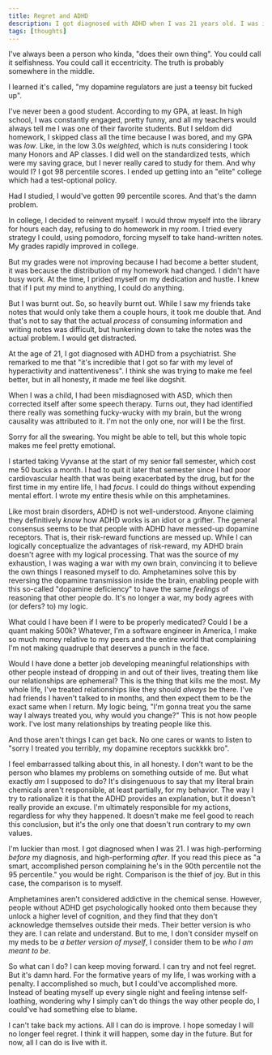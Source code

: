 ```yaml
---
title: Regret and ADHD
description: I got diagnosed with ADHD when I was 21 years old. I was illuminating, and extremely frustrating.
tags: [thoughts]
---
```


I've always been a person who kinda, "does their own thing". You could call it selfishness. You could call it eccentricity. The truth is probably somewhere in the middle.

I learned it's called, "my dopamine regulators are just a teensy bit fucked up".

I've never been a good student. According to my GPA, at least. In high school, I was constantly engaged, pretty funny, and all my teachers would always tell me I was one of their favorite students. But I seldom did homework, I skipped class all the time because I was bored, and my GPA was _low_. Like, in the low 3.0s _weighted_, which is nuts considering I took many Honors and AP classes. I did well on the standardized tests, which were my saving grace, but I never really cared to study for them. And why would I? I got 98 percentile scores. I ended up getting into an "elite" college which had a test-optional policy.

Had I studied, I would've gotten 99 percentile scores. And that's the damn problem.

In college, I decided to reinvent myself. I would throw myself into the library for hours each day, refusing to do homework in my room. I tried every strategy I could, using pomodoro, forcing myself to take hand-written notes. My grades rapidly improved in college.

But my grades were not improving because I had become a better student, it was because the distribution of my homework had changed. I didn't have busy work. At the time, I prided myself on my dedication and hustle. I knew that if I put my mind to anything, I could do anything.

But I was burnt out. So, so heavily burnt out. While I saw my friends take notes that would only take them a couple hours, it took me double that. And that's not to say that the actual _process_ of consuming information and writing notes was difficult, but hunkering down to take the notes was the actual problem. I would get distracted.

At the age of 21, I got diagnosed with ADHD from a psychiatrist. She remarked to me that "it's incredible that I got so far with my level of hyperactivity and inattentiveness". I think she was trying to make me feel better, but in all honesty, it made me feel like dogshit.

When I was a child, I had been misdiagnosed with ASD, which then corrected itself after some speech therapy. Turns out, they had identified there really was something fucky-wucky with my brain, but the wrong causality was attributed to it. I'm not the only one, nor will I be the first.

Sorry for all the swearing. You might be able to tell, but this whole topic makes me feel pretty emotional.

I started taking Vyvanse at the start of my senior fall semester, which cost me 50 bucks a month. I had to quit it later that semester since I had poor cardiovascular health that was being exacerbated by the drug, but for the first time in my entire life, I had _focus_. I could do things without expending mental effort. I wrote my entire thesis while on this amphetamines.

Like most brain disorders, ADHD is not well-understood. Anyone claiming they definitively _know_ how ADHD works is an idiot or a grifter. The general consensus seems to be that people with ADHD have messed-up dopamine receptors. That is, their risk-reward functions are messed up. While I can logically conceptualize the advantages of risk-reward, my ADHD brain doesn't agree with my logical processing. That was the source of my exhaustion, I was waging a war with my own brain, convincing it to believe the own things I reasoned myself to do. Amphetamines solve this by reversing the dopamine transmission inside the brain, enabling people with this so-called "dopamine deficiency" to have the same _feelings_ of reasoning that other people do. It's no longer a war, my body agrees with (or defers? to) my logic.

What could I have been if I were to be properly medicated? Could I be a quant making 500k? Whatever, I'm a software engineer in America, I make so much money relative to my peers and the entire world that complaining I'm not making quadruple that deserves a punch in the face.

Would I have done a better job developing meaningful relationships with other people instead of dropping in and out of their lives, treating them like our relationships are ephemeral? This is the thing that kills me the most. My whole life, I've treated relationships like they should _always_ be there. I've had friends I haven't talked to in months, and then expect them to be the exact same when I return. My logic being, "I'm gonna treat you the same way I always treated you, why would you change?" This is not how people work. I've lost many relationships by treating people like this.

And those aren't things I can get back. No one cares or wants to listen to "sorry I treated you terribly, my dopamine receptors suckkkk bro".

I feel embarrassed talking about this, in all honesty. I don't want to be the person who blames my problems on something outside of me. But what exactly _am_ I supposed to do? It's disingenuous to say that my literal brain chemicals aren't responsible, at least partially, for my behavior. The way I try to rationalize it is that the ADHD provides an explanation, but it doesn't really provide an excuse. I'm ultimately responsible for my actions, regardless for why they happened. It doesn't make me feel good to reach this conclusion, but it's the only one that doesn't run contrary to my own values.

I'm luckier than most. I got diagnosed when I was 21. I was high-performing _before_ my diagnosis, and high-performing _after_. If you read this piece as "a smart, accomplished person complaining he's in the 90th percentile not the 95 percentile." you would be right. Comparison is the thief of joy. But in this case, the comparison is to myself.

Amphetamines aren't considered addictive in the chemical sense. However, people without ADHD get psychologically hooked onto them because they unlock a higher level of cognition, and they find that they don't acknowledge themselves outside their meds. Their better version is who they are. I can relate and understand. But to me, I don't consider myself on my meds to be _a better version of myself_, I consider them to be _who I am meant to be_.

So what can I do? I can keep moving forward. I can try and not feel regret. But it's damn hard. For the formative years of my life, I was working with a penalty. I accomplished so much, but I could've accomplished more. Instead of beating myself up every single night and feeling intense self-loathing, wondering why I simply can't do things the way other people do, I could've had something else to blame.

I can't take back my actions. All I can do is improve. I hope someday I will no longer feel regret. I think it will happen, some day in the future. But for now, all I can do is live with it.
